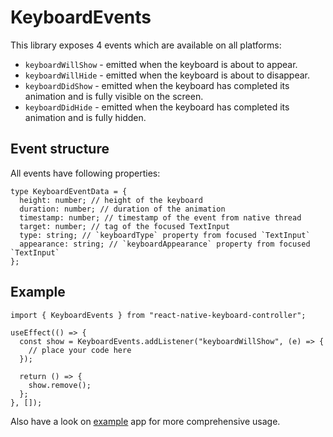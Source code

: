 # KeyboardEvents

This library exposes 4 events which are available on all platforms:

* `keyboardWillShow` - emitted when the keyboard is about to appear.
* `keyboardWillHide` - emitted when the keyboard is about to disappear.
* `keyboardDidShow` - emitted when the keyboard has completed its animation and is fully visible on the screen.
* `keyboardDidHide` - emitted when the keyboard has completed its animation and is fully hidden.

## Event structure[​](/react-native-keyboard-controller/pr-preview/pr-1030/docs/api/keyboard-events.md#event-structure "Direct link to Event structure")

All events have following properties:

```
type KeyboardEventData = {
  height: number; // height of the keyboard
  duration: number; // duration of the animation
  timestamp: number; // timestamp of the event from native thread
  target: number; // tag of the focused TextInput
  type: string; // `keyboardType` property from focused `TextInput`
  appearance: string; // `keyboardAppearance` property from focused `TextInput`
};
```

## Example[​](/react-native-keyboard-controller/pr-preview/pr-1030/docs/api/keyboard-events.md#example "Direct link to Example")

```
import { KeyboardEvents } from "react-native-keyboard-controller";

useEffect(() => {
  const show = KeyboardEvents.addListener("keyboardWillShow", (e) => {
    // place your code here
  });

  return () => {
    show.remove();
  };
}, []);
```

Also have a look on [example](https://github.com/kirillzyusko/react-native-keyboard-controller/tree/main/example) app for more comprehensive usage.
